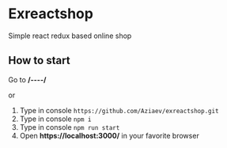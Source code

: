 # Exreactshop
Simple react redux based online shop

## How to start
Go to **/----/**

or

1. Type in console ```https://github.com/Aziaev/exreactshop.git```
2. Type in console ```npm i```
3. Type in console ```npm run start```
4. Open **https://localhost:3000/** in your favorite browser

